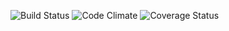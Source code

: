 ![Build Status](https://codeship.com/projects/fe049810-eaf3-0134-d7cf-0e4301b0d4b6/status?branch=master)
![Code Climate](https://codeclimate.com/github/smkopp92/pokemon-review-site.png)
![Coverage Status](https://coveralls.io/repos/smkopp92/pokemon-review-site/badge.png)
